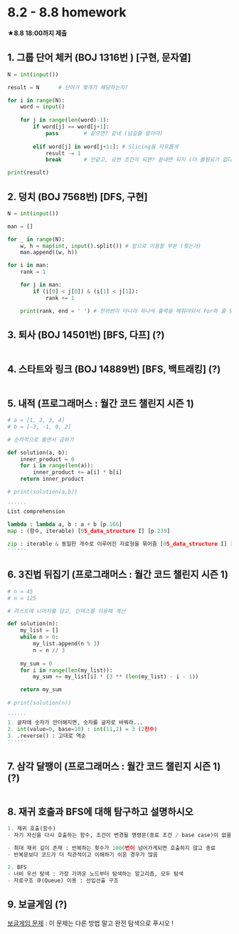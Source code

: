 # 8.2 - 8.8 homework

★**8.8 18:00까지 제출**

## 1. 그룹 단어 체커 (BOJ 1316번 ) [구현, 문자열]

```python
N = int(input())

result = N      # 단어가 몇개가 해당하는지?

for i in range(N):
    word = input()
    
    for j in range(len(word)-1):
        if word[j] == word[j+1]:
            pass        # 같으면? 같네 (넘길줄 알아야)
        
        elif word[j] in word[j+1:]: # Slicing을 자유롭게
            result -= 1
            break       # 안같고, 요번 조건이 되면? 끝내면 되지 (더 볼필요가 없다.)

print(result)
```



## 2. 덩치 (BOJ 7568번) [DFS, 구현]

```python
N = int(input())

man = []

for _ in range(N):
    w, h = map(int, input().split()) # 앞으로 이용할 부분 (찢는거)
    man.append((w, h))

for i in man:
    rank = 1

    for j in man:
        if (i[0] < j[0]) & (i[1] < j[1]):
            rank += 1

    print(rank, end = ' ') # 한꺼번이 아니라 하나씩 출력을 해줘야되서 for와 줄 맞춤
```



## 3. 퇴사 (BOJ 14501번) [BFS, 다프] (?)

```python
```



## 4. 스타트와 링크 (BOJ 14889번) [BFS, 백트래킹] (?)

```python
```



## 5. 내적 (프로그래머스 :  월간 코드 챌린지 시즌 1)

```python
# a = [1, 2, 3, 4]
# b = [-3, -1, 0, 2]

# 순차적으로 돌면서 곱하기

def solution(a, b):
    inner_product = 0
    for i in range(len(a)):
        inner_product += a[i] * b[i]
    return inner_product

# print(solution(a,b))

''''''
List comprehension

lambda : lambda a, b : a + b [p.166]
map : (함수, iterable) [05_data_structure I] [p.239]
    
zip : iterable & 동일한 개수로 이루어진 자료형을 묶어줌 [05_data_structure I] [P.246]
''''''
```



## 6. 3진법 뒤집기 (프로그래머스 :  월간 코드 챌린지 시즌 1)

```python
# n = 45
# n = 125

# 리스트에 나머지를 담고, 인덱스를 이용해 계산

def solution(n):
    my_list = []
    while n > 0:
        my_list.append(n % 3)
        n = n // 3
    
    my_sum = 0
    for i in range(len(my_list)):
        my_sum += my_list[i] * (3 ** (len(my_list) - i - 1))

    return my_sum
    
# print(solution(n))

''''''
1. 글자에 숫자가 안더해지면, 숫자를 글자로 바꿔라...
2. int(value=0, base=10) : int(11,2) = 3 (2진수)
3. .reverse() : 고대로 역순
''''''
```



## 7. 삼각 달팽이 (프로그래머스 :  월간 코드 챌린지 시즌 1) (?)

```python
```



## 8. 재귀 호출과 BFS에 대해 탐구하고 설명하시오

```python
1. 재귀 호출(함수)
- 자기 자신을 다시 호출하는 함수, 조건이 변경될 명령문(종료 조건 / base case)이 없을 시 끊임없이 자기자신을 호출하는 행위를 반복한다. (ex. 팩토리얼 계산, 피보나치 수열)

- 최대 재귀 깊이 존재 : 반복하는 횟수가 1000번이 넘어가게되면 호출하지 않고 종료
- 반복문보다 코드가 더 직관적이고 이해하기 쉬운 경우가 많음

2. BFS
- 너비 우선 탐색 : 가장 가까운 노드부터 탐색하는 알고리즘, 모두 탐색
- 자료구조 큐(Queue) 이용 : 선입선출 구조
```





## 9. 보글게임 (?)

[보글게임 문제](https://algospot.com/judge/problem/read/BOGGLE)     :  이 문제는 다른 방법 말고 완전 탐색으로 푸시오 !

```python
```









